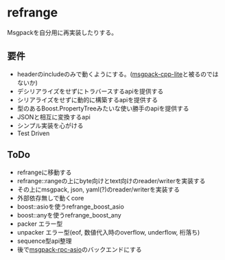 refrange
========
Msgpackを自分用に再実装したりする。

要件
----
* headerのincludeのみで動くようにする。([msgpack-cpp-lite](https://code.google.com/p/msgpack-cpp-lite/)と被るのではないか)
* デシリアライズをせずにトラバースするapiを提供する
* シリアライズをせずに動的に構築するapiを提供する
* 型のあるBoost.PropertyTreeみたいな使い勝手のapiを提供する
* JSONと相互に変換するapi
* シンプル実装を心がける
* Test Driven

ToDo
----
* refrangeに移動する
* refrange::rangeの上にbyte向けとtext向けのreader/writerを実装する
* その上にmsgpack, json, yaml(?)のreader/writerを実装する
* 外部依存無しで動くcore
* boost::asioを使うrefrange_boost_asio 
* boost::anyを使うrefrange_boost_any
* packer エラー型
* unpacker エラー型(eof, 数値代入時のoverflow, underflow, 桁落ち)
* sequence型api整理
* 後で[msgpack-rpc-asio](https://github.com/ousttrue/msgpack-rpc-asio)のバックエンドにする
